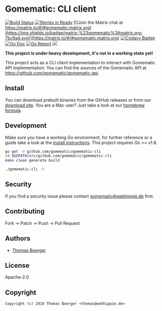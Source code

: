 # Gomematic: CLI client

[![Build Status](http://github.dronehippie.de/api/badges/gomematic/gomematic-cli/status.svg)](http://github.dronehippie.de/gomematic/gomematic-cli)
[![Stories in Ready](https://badge.waffle.io/gomematic/gomematic-api.svg?label=ready&title=Ready)](http://waffle.io/gomematic/gomematic-api)
[![Join the Matrix chat at https://matrix.to/#/#gomematic:matrix.org](https://img.shields.io/badge/matrix-%23gomematic%3Amatrix.org-7bc9a4.svg)](https://matrix.to/#/#gomematic:matrix.org)
[![Codacy Badge](https://api.codacy.com/project/badge/Grade/6bbad9ecac6c42d6b0a9722d97979398)](https://www.codacy.com/app/gomematic/gomematic-cli?utm_source=github.com&amp;utm_medium=referral&amp;utm_content=gomematic/gomematic-cli&amp;utm_campaign=Badge_Grade)
[![Go Doc](https://godoc.org/github.com/gomematic/gomematic-cli?status.svg)](http://godoc.org/github.com/gomematic/gomematic-cli)
[![Go Report](http://goreportcard.com/badge/github.com/gomematic/gomematic-cli)](http://goreportcard.com/report/github.com/gomematic/gomematic-cli)
[![](https://images.microbadger.com/badges/image/gomematic/gomematic-cli.svg)](http://microbadger.com/images/gomematic/gomematic-cli "Get your own image badge on microbadger.com")


**This project is under heavy development, it's not in a working state yet!**

This project acts as a CLI client implementation to interact with Gomematic API implementation. You can find the sources of the Gomematic API at https://github.com/gomematic/gomematic-api.


## Install

You can download prebuilt binaries from the GitHub releases or from our [download site](http://dl.webhippie.de/gomematic/cli). You are a Mac user? Just take a look at our [homebrew formula](https://github.com/gomematic/homebrew-gomematic).


## Development

Make sure you have a working Go environment, for further reference or a guide take a look at the [install instructions](http://golang.org/doc/install.html). This project requires Go >= v1.8.

```bash
go get -d github.com/gomematic/gomematic-cli
cd $GOPATH/src/github.com/gomematic/gomematic-cli
make clean generate build

./gomematic-cli -h
```


## Security

If you find a security issue please contact gomematic@webhippie.de first.


## Contributing

Fork -> Patch -> Push -> Pull Request


## Authors

* [Thomas Boerger](https://github.com/tboerger)


## License

Apache-2.0


## Copyright

```
Copyright (c) 2018 Thomas Boerger <thomas@webhippie.de>
```

